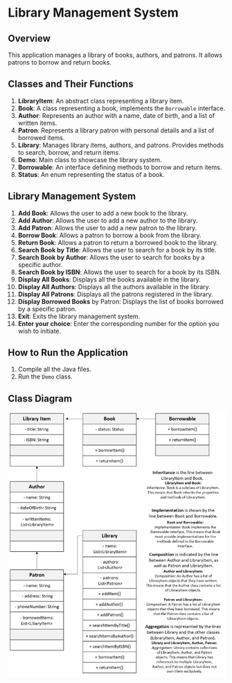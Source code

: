 # Library Management System

## Overview
This application manages a library of books, authors, and patrons. It allows patrons to borrow and return books.

## Classes and Their Functions
1. **LibraryItem**: An abstract class representing a library item.
2. **Book**: A class representing a book, implements the `Borrowable` interface.
3. **Author**: Represents an author with a name, date of birth, and a list of written items.
4. **Patron**: Represents a library patron with personal details and a list of borrowed items.
5. **Library**: Manages library items, authors, and patrons. Provides methods to search, borrow, and return items.
6. **Demo**: Main class to showcase the library system.
7. **Borrowable**: An interface defining methods to borrow and return items.
8. **Status**: An enum representing the status of a book.

## Library Management System
1. **Add Book**: Allows the user to add a new book to the library.
2. **Add Author**: Allows the user to add a new author to the library.
3. **Add Patron**: Allows the user to add a new patron to the library.
4. **Borrow Book**: Allows a patron to borrow a book from the library.
5. **Return Book**: Allows a patron to return a borrowed book to the library.
6. **Search Book by Title**: Allows the user to search for a book by its title.
7. **Search Book by Author**: Allows the user to search for books by a specific author.
8. **Search Book by ISBN**: Allows the user to search for a book by its ISBN.
9. **Display All Books**: Displays all the books available in the library.
10. **Display All Authors**: Displays all the authors available in the library.
11. **Display All Patrons**: Displays all the patrons registered in the library.
12. **Display Borrowed Books** by Patron: Displays the list of books borrowed by a specific patron.
0. **Exit**: Exits the library management system.
14. **Enter your choice**: Enter the corresponding number for the option you wish to initiate.

## How to Run the Application
1. Compile all the Java files.
2. Run the `Demo` class.

## Class Diagram
![Class Diagram](class_diagram.png)